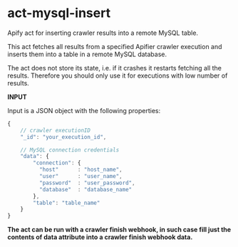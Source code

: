 # act-mysql-insert

Apify act for inserting crawler results into a remote MySQL table.

This act fetches all results from a specified Apifier crawler execution and inserts them into
a table in a remote MySQL database.

The act does not store its state, i.e. if it crashes it restarts fetching all the results.
Therefore you should only use it for executions with low number of results.


**INPUT**

Input is a JSON object with the following properties:

```javascript
{
    // crawler executionID
    "_id": "your_execution_id",

    // MySQL connection credentials
    "data": {
        "connection": {
          "host"      : "host_name",
          "user"      : "user_name",
          "password"  : "user_password",
          "database"  : "database_name"
        },
        "table": "table_name"
    }
}
```

__The act can be run with a crawler finish webhook, in such case fill just the contents of data 
attribute into a crawler finish webhook data.__
